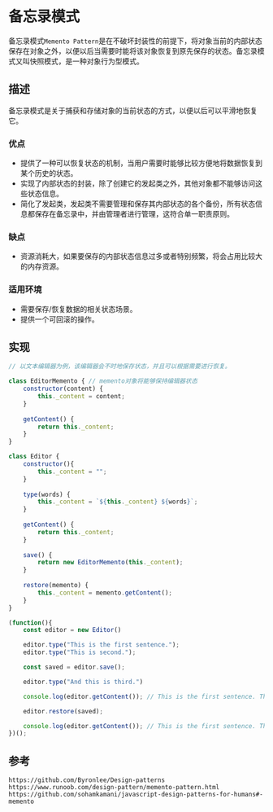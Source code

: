 # 备忘录模式
备忘录模式`Memento Pattern`是在不破坏封装性的前提下，将对象当前的内部状态保存在对象之外，以便以后当需要时能将该对象恢复到原先保存的状态。备忘录模式又叫快照模式，是一种对象行为型模式。

## 描述
备忘录模式是关于捕获和存储对象的当前状态的方式，以便以后可以平滑地恢复它。

### 优点
* 提供了一种可以恢复状态的机制，当用户需要时能够比较方便地将数据恢复到某个历史的状态。
* 实现了内部状态的封装，除了创建它的发起类之外，其他对象都不能够访问这些状态信息。
* 简化了发起类，发起类不需要管理和保存其内部状态的各个备份，所有状态信息都保存在备忘录中，并由管理者进行管理，这符合单一职责原则。

### 缺点
* 资源消耗大，如果要保存的内部状态信息过多或者特别频繁，将会占用比较大的内存资源。

### 适用环境
* 需要保存/恢复数据的相关状态场景。
* 提供一个可回滚的操作。

## 实现

```javascript
// 以文本编辑器为例，该编辑器会不时地保存状态，并且可以根据需要进行恢复。

class EditorMemento { // memento对象将能够保持编辑器状态
    constructor(content) {
        this._content = content;
    }
    
    getContent() {
        return this._content;
    }
}

class Editor {
    constructor(){
        this._content = "";
    }
    
    type(words) {
        this._content = `${this._content} ${words}`;
    }
    
    getContent() {
        return this._content;
    }
    
    save() {
        return new EditorMemento(this._content);
    }
    
    restore(memento) {
        this._content = memento.getContent();
    }
}

(function(){
    const editor = new Editor()

    editor.type("This is the first sentence.");
    editor.type("This is second.");

    const saved = editor.save();

    editor.type("And this is third.")

    console.log(editor.getContent()); // This is the first sentence. This is second. And this is third.

    editor.restore(saved);

    console.log(editor.getContent()); // This is the first sentence. This is second.
})();
```




## 参考

```
https://github.com/Byronlee/Design-patterns
https://www.runoob.com/design-pattern/memento-pattern.html
https://github.com/sohamkamani/javascript-design-patterns-for-humans#-memento
```

